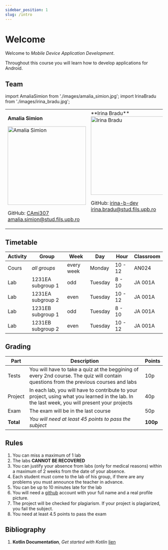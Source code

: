 ```yaml
---
sidebar_position: 1
slug: /intro
---
```


# Welcome

Welcome to *Mobile Device Application Development*.

Throughout this course you will learn how to develop applications for Android.

## Team
import AmaliaSimion from './images/amalia_simion.jpg';
import IrinaBradu from './images/irina_bradu.jpg';

<table>
<tr valign="top">
<td>


**Amalia Simion**

<img src={AmaliaSimion} height="250" alt="Amalia Simion"/>

GitHub: [CAmi307](https://github.com/CAmi307) \
amalia.simion@stud.fils.upb.ro
</td>

<td>
**Irina Bradu**

<img src={IrinaBradu} height="250" alt="Irina Bradu"/>

GitHub: [irina-b-dev](https://github.com/irina-b-dev) \
irina.bradu@stud.fils.upb.ro
</td>
</tr>
</table>

## Timetable

| Activity | Group | Week | Day | Hour | Classroom |
|----------|-------|------|-----|------|-----------|
| Cours | *all groups* | every week | Monday | 10 - 12 | AN024 |
| Lab | 1231EA subgroup 1 | odd| Tuesday | 8 - 10 | JA 001A |
| Lab | 1231EA subgroup 2 | even | Tuesday | 10 - 12 | JA 001A |
| Lab | 1231EB subgroup 1 | odd | Tuesday | 8 - 10 | JA 001A |
| Lab | 1231EB subgroup 2 | even | Tuesday | 10 - 12 | JA 001A |

## Grading

| Part | Description | Points |
|--------|-------------|--------|
| Tests | You will have to take a quiz at the beggining of every 2nd course. The quiz will contain questions from the previous courses and labs | 10p |
| Project | In each lab, you will have to contribute to your project, using what you learned in the lab. In the last week, you will present your projects | 40p |
| Exam | The exam will be in the last course | 50p |
| **Total** | *You will need at least 45 points to pass the subject* | **100p** |

## Rules

1. You can miss a maximum of 1 lab
2. The labs **CANNOT BE RECOVERED**
3. You can justify your absence from labs (only for medical reasons) within a maximum of 2 weeks from the date of your absence.
4. Each student must come to the lab of his group, if there are any problems you must announce the teacher in advance.
5. You can be up to 10 minutes late for the lab
6. You will need a [github](https://www.github.com) account with your full name and a real profile picture.
7. The project will be checked for plagiarism. If your project is plagiarized, you fail the subject.
8. You need at least 4.5 points to pass the exam

## Bibliography

1. **Kotlin Documentation**, *Get started with Kotlin* [lien](https://kotlinlang.org/docs/getting-started.html)
